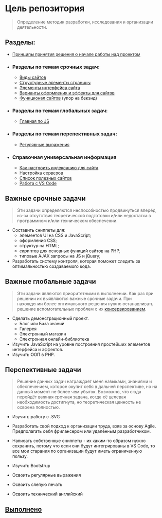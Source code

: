# Цель репозитория

> Определение методик разработки, исследования и организации деятельности.

## Разделы:
- [Принципы принятия решения о начале работы над проектом](doctrine.md)
- ### Разделы по темам срочных задач:
  - [Виды сайтов](type_of_sites.md)
  - [Структурные элементы страницы](struct.md)
  - [Элементы интерфейса сайта](struct/elem_of_interface.md)
  - [Варианты оформления и эффекты для сайтов](design_and_effects.md)
  - [Функционал сайтов](functional.md) (упор на бекэнд)
- ### Разделы по темам глобальных задач:
  - [Главная по JS](JavaScript/main_js.md)
- ### Разделы по темам перспективных задач:
  - [Регулярные выражения](regexpr.md)
- ### Справочная универсальная информация
  - [Как настроить индексацию для сайта](uniwers/goo_ind.md)
  - [Настройка серверов](uniwers/server_work.md)
  - [Список полезных сайтов](useful_list.md)
  - [Работа с VS Code](vscode_work.md)


## Важные срочные задачи
> Эти задачи определяются неспособностью продвинуться вперёд из-за отсутствия теоретической подготовки и/или недостатка в программном и/или техническом обеспечении.

- Составить сниппеты для:
    - элементов UI на CSS и JavaScript;
    - оформления CSS;
    - структур на HTML;
    - скриптов для основных функций сайтов на PHP;
    - типовые AJAX запросы на JS и jQuery;
- Разработать систему контроля, которая поможет следить за оптимальностью создаваемого кода.


## Важные глобальные задачи
> Эти задачи являются приоритетными в выполнении. Как раз при решении их выявляются важные срочные задачи. При нахождении более оптимального решения нужно останавливать решение вспомогательных проблем с их [консервированием](#).

- Сделать демонстрационный проект.
    - Блог или База знаний
    - Галерея
    - Электронный магазин
    - Электронная онлайн-библиотека
- Изучить JavaScript на уровне построения простейших элементов интерфейса и эффектов.
- Изучить ООП в PHP.

## Перспективные задачи

> Решение данных задач награждает меня навыками, знаниями и обеспечением, которое окупит себя в дальней перспективе, но на данный момент не более чем убыток. Возможно, что сюда перейдёт важная срочная задача, когда её целевая необходимость достигнута, но теоретическая ценность не освоена полностью.

- Изучить работу с .SVG

- Разработать свой подход к организации труда, взяв за основу Agile. Предполагать себя фрилансером или удалённым разработчиком.

- Написать собственные сниппеты - их каким-то образом нужно сохранить, потому что если они будут интегрированы в VS Code, то все мои старания по организации будут иметь ограниченную пользу.
- Изучить Bootstrup
- Освоить регулярные выражения
- Освоить слепую печать
- Освоить технический английский

## [Выполнено](done/list_of_done.md)

